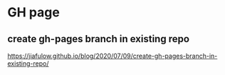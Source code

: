 # GH page

## create gh-pages branch in existing repo
https://jiafulow.github.io/blog/2020/07/09/create-gh-pages-branch-in-existing-repo/